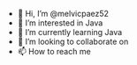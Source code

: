 - 👋 Hi, I’m @melvicpaez52
- 👀 I’m interested in Java
- 🌱 I’m currently learning Java
- 💞️ I’m looking to collaborate on <blank>
- 📫 How to reach me <blank>

<!---
melvicpaez52/melvicpaez52 is a ✨ special ✨ repository because its `README.md` (this file) appears on your GitHub profile.
You can click the Preview link to take a look at your changes.
--->
